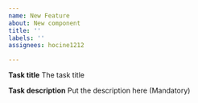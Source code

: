 ```yaml
---
name: New Feature
about: New component
title: ''
labels: ''
assignees: hocine1212

---
```


**Task title**
The task title

**Task description**
Put the description here (Mandatory)
